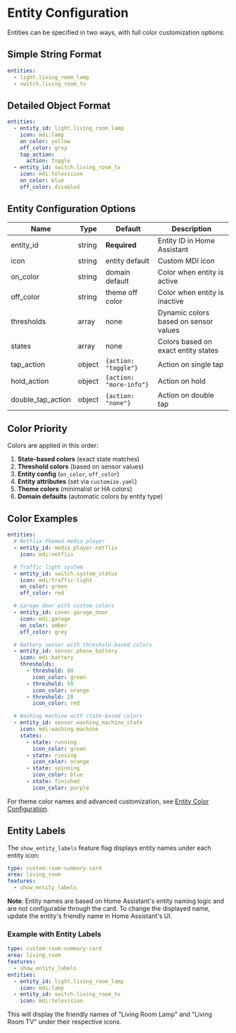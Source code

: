 # Entity Configuration

Entities can be specified in two ways, with full color customization options:

## Simple String Format

```yaml
entities:
  - light.living_room_lamp
  - switch.living_room_tv
```

## Detailed Object Format

```yaml
entities:
  - entity_id: light.living_room_lamp
    icon: mdi:lamp
    on_color: yellow
    off_color: grey
    tap_action:
      action: toggle
  - entity_id: switch.living_room_tv
    icon: mdi:television
    on_color: blue
    off_color: disabled
```

## Entity Configuration Options

| Name              | Type   | Default                 | Description                           |
| ----------------- | ------ | ----------------------- | ------------------------------------- |
| entity_id         | string | **Required**            | Entity ID in Home Assistant           |
| icon              | string | entity default          | Custom MDI icon                       |
| on_color          | string | domain default          | Color when entity is active           |
| off_color         | string | theme off color         | Color when entity is inactive         |
| thresholds        | array  | none                    | Dynamic colors based on sensor values |
| states            | array  | none                    | Colors based on exact entity states  |
| tap_action        | object | `{action: "toggle"}`    | Action on single tap                  |
| hold_action       | object | `{action: "more-info"}` | Action on hold                        |
| double_tap_action | object | `{action: "none"}`      | Action on double tap                  |

## Color Priority

Colors are applied in this order:

1. **State-based colors** (exact state matches)
2. **Threshold colors** (based on sensor values)
3. **Entity config** (`on_color`, `off_color`)
4. **Entity attributes** (set via `customize.yaml`)
5. **Theme colors** (minimalist or HA colors)
6. **Domain defaults** (automatic colors by entity type)

## Color Examples

```yaml
entities:
  # Netflix-themed media player
  - entity_id: media_player.netflix
    icon: mdi:netflix

  # Traffic light system
  - entity_id: switch.system_status
    icon: mdi:traffic-light
    on_color: green
    off_color: red

  # Garage door with custom colors
  - entity_id: cover.garage_door
    icon: mdi:garage
    on_color: amber
    off_color: grey

  # Battery sensor with threshold-based colors
  - entity_id: sensor.phone_battery
    icon: mdi:battery
    thresholds:
      - threshold: 80
        icon_color: green
      - threshold: 50
        icon_color: orange
      - threshold: 20
        icon_color: red

  # Washing machine with state-based colors
  - entity_id: sensor.washing_machine_state
    icon: mdi:washing-machine
    states:
      - state: running
        icon_color: green
      - state: rinsing
        icon_color: orange
      - state: spinning
        icon_color: blue
      - state: finished
        icon_color: purple
```

For theme color names and advanced customization, see [Entity Color Configuration](ENTITY-COLOR-CONFIGURATION.md).

## Entity Labels

The `show_entity_labels` feature flag displays entity names under each entity icon:

```yaml
type: custom:room-summary-card
area: living_room
features:
  - show_entity_labels
```

**Note**: Entity names are based on Home Assistant's entity naming logic and are not configurable through the card. To change the displayed name, update the entity's friendly name in Home Assistant's UI.

### Example with Entity Labels

```yaml
type: custom:room-summary-card
area: living_room
features:
  - show_entity_labels
entities:
  - entity_id: light.living_room_lamp
    icon: mdi:lamp
  - entity_id: switch.living_room_tv
    icon: mdi:television
```

This will display the friendly names of "Living Room Lamp" and "Living Room TV" under their respective icons.
